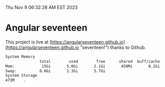 Thu Nov  9 06:32:28 AM EST 2023

# Angular seventeen


This project is live at [https://angularseventeen.github.io](https://angularseventeen.github.io "seventeen!") thanks to Github.

```bash
System Memory
               total        used        free      shared  buff/cache   available
Mem:            15Gi       5.0Gi       2.1Gi       450Mi       8.2Gi       9.5Gi
Swap:          8.0Gi       2.3Gi       5.7Gi
System Storage
473M	.
```
